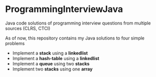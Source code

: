# ProgrammingInterviewJava
Java code solutions of programming interview questions from multiple sources (CLRS, CTCI)

As of now, this repository contains my Java solutions to four simple problems
- Implement a **stack** using a **linkedlist**
- Implement a **hash-table** using a **linkedlist**
- Implement a **queue** using two **stacks**
- Implement two **stacks** using one **array**